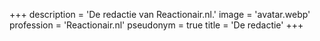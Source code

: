 +++
description = 'De redactie van Reactionair.nl.'
image = 'avatar.webp'
profession = 'Reactionair.nl'
pseudonym = true
title = 'De redactie'
+++
